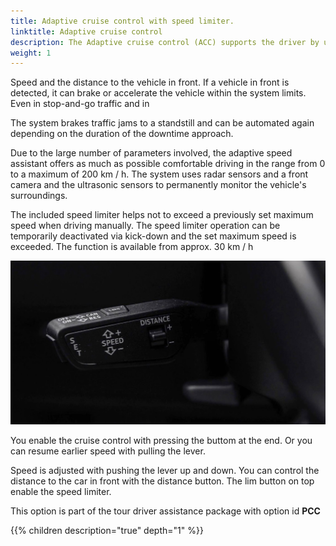 ```yaml
---
title: Adaptive cruise control with speed limiter.
linktitle: Adaptive cruise control
description: The Adaptive cruise control (ACC) supports the driver by using the set within the system limits
weight: 1
---
```


Speed ​​and the distance to the vehicle in front. If a vehicle in front is detected, it can brake or accelerate the vehicle within the system limits. Even in stop-and-go traffic and in

The system brakes traffic jams to a standstill and can be automated again depending on the duration of the downtime
approach.

Due to the large number of parameters involved, the adaptive speed assistant offers as much as possible
comfortable driving in the range from 0 to a maximum of 200 km / h. The system uses radar sensors and a front camera and the ultrasonic sensors to permanently monitor the vehicle's surroundings.

The included speed limiter helps not to exceed a previously set maximum speed when driving manually. The speed limiter operation can be temporarily deactivated via kick-down and the set maximum speed is exceeded. The function is available from approx. 30 km / h

![Cruise control handle](cruisecontrol.jpg "The cruise control handle controls the function. ")

You enable the cruise control with pressing the buttom at the end. Or you can resume earlier speed with pulling the lever.

Speed is adjusted with pushing the lever up and down. You can control the distance to the car in front with the distance button.
The lim button on top enable the speed limiter.

This option is part of the tour driver assistance package with option id **PCC**

{{% children description="true" depth="1" %}}
